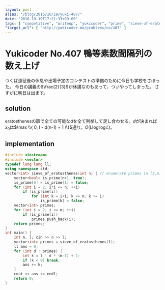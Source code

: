 ```yaml
---
layout: post
alias: "/blog/2016/10/19/yuki-407/"
date: "2016-10-19T17:21:33+09:00"
tags: [ "competitive", "writeup", "yukicoder", "prime", "sieve-of-eratosthenes" ]
"target_url": [ "http://yukicoder.me/problems/no/407" ]
---
```


# Yukicoder No.407 鴨等素数間隔列の数え上げ

つくば遠征後の休息や出場予定のコンテストの準備のために今日も学校をさぼった。
今日の講義の$\frac{2}{3}$が休講なのもあって、ついやってしまった。
さすがに明日は出ます。

## solution

eratosthenesの篩で全ての可能な$d$を全て列挙して足し合わせる。$d$が決まれば$x_0$は$\max \\{ 0, l - d(n-1) + 1 \\}$通り。$O(L \log \log L)$。

## implementation

``` c++
#include <iostream>
#include <vector>
typedef long long ll;
using namespace std;
vector<int> sieve_of_eratosthenes(int n) { // enumerate primes in [2,n] with O(n log log n)
    vector<bool> is_prime(n+1, true);
    is_prime[0] = is_prime[1] = false;
    for (int i = 2; i*i <= n; ++i)
        if (is_prime[i])
            for (int k = i+i; k <= n; k += i)
                is_prime[k] = false;
    vector<int> primes;
    for (int i = 2; i <= n; ++i)
        if (is_prime[i])
            primes.push_back(i);
    return primes;
}
int main() {
    int n, l; cin >> n >> l;
    vector<int> primes = sieve_of_eratosthenes(l);
    ll ans = 0;
    for (int d : primes) {
        int k = l - d * (n-1) + 1;
        if (k < 0) break;
        ans += k;
    }
    cout << ans << endl;
    return 0;
}
```
